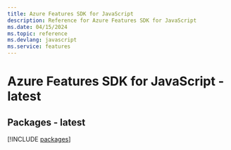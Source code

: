 ```yaml
---
title: Azure Features SDK for JavaScript
description: Reference for Azure Features SDK for JavaScript
ms.date: 04/15/2024
ms.topic: reference
ms.devlang: javascript
ms.service: features
---
```

# Azure Features SDK for JavaScript - latest
## Packages - latest
[!INCLUDE [packages](features-index.md)]
